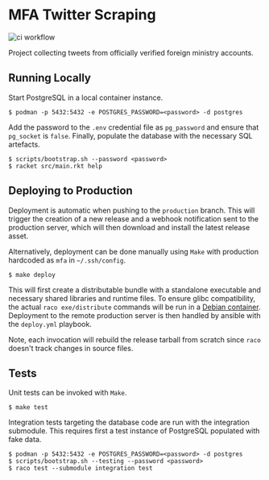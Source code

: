 # MFA Twitter Scraping

![ci workflow](https://github.com/jsks/mfa-twitter/actions/workflows/test-and-release.yml/badge.svg)

Project collecting tweets from officially verified foreign ministry
accounts.

## Running Locally

Start PostgreSQL in a local container instance.

```shell
$ podman -p 5432:5432 -e POSTGRES_PASSWORD=<password> -d postgres
```

Add the password to the `.env` credential file as `pg_password` and
ensure that `pg_socket` is `false`. Finally, populate the database
with the necessary SQL artefacts.

```shell
$ scripts/bootstrap.sh --password <password>
$ racket src/main.rkt help
```

## Deploying to Production

Deployment is automatic when pushing to the `production` branch. This
will trigger the creation of a new release and a webhook notification
sent to the production server, which will then download and install
the latest release asset.

Alternatively, deployment can be done manually using `Make` with
production hardcoded as `mfa` in `~/.ssh/config`.

```shell
$ make deploy
```

This will first create a distributable bundle with a standalone
executable and necessary shared libraries and runtime files. To ensure
glibc compatibility, the actual `raco exe/distribute` commands will be
run in a [Debian container](https://github.com/jsks/mfa-infra/pkgs/container/racket-build).
Deployment to the remote production server is then handled by ansible
with the `deploy.yml` playbook.

Note, each invocation will rebuild the release tarball from scratch
since `raco` doesn't track changes in source files.

## Tests

Unit tests can be invoked with `Make`.

```shell
$ make test
```

Integration tests targeting the database code are run with the
integration submodule. This requires first a test instance of
PostgreSQL populated with fake data.

```shell
$ podman -p 5432:5432 -e POSTGRES_PASSWORD=<password> -d postgres
$ scripts/bootstrap.sh --testing --password <password>
$ raco test --submodule integration test
```
